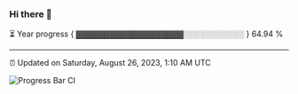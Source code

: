 ### Hi there 👋

⏳ Year progress { ▓▓▓▓▓▓▓▓▓▓▓▓▓▓▓▓▓▓▓░░░░░░░░░░░ } 64.94 %

---

⏰ Updated on Saturday, August 26, 2023, 1:10 AM UTC

![Progress Bar CI](https://github.com/arthurbuhl/arthurbuhl/workflows/Progress%20Bar%20CI/badge.svg)
